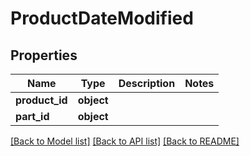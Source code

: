 # ProductDateModified

## Properties
Name | Type | Description | Notes
------------ | ------------- | ------------- | -------------
**product_id** | **object** |  | 
**part_id** | **object** |  | 

[[Back to Model list]](../README.md#documentation-for-models) [[Back to API list]](../README.md#documentation-for-api-endpoints) [[Back to README]](../README.md)

